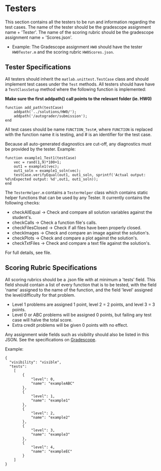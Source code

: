 # Testers
This section contains all the testers to be run and information regarding the test cases.
The name of the tester should be the gradescope assignment name + 'Tester'.
The name of the scoring rubric should be the gradescope assignment name + 'Scores.json'.
- Example: The Gradescope assignment `HW0` should have the tester `HW0Tester.m` and the scoring rubric `HW0Scores.json`.
## Tester Specifications
All testers should inherit the `matlab.unittest.TestCase` class and should implement test cases under the `Test` methods.
All testers should have have a `TestClassSetup` method where the following function is implemented:

**Make sure the first addpath() call points to the relevant folder (ie. HW0)**
```
function add_path(testCase)
    addpath('../solutions/HW0/');
    addpath('/autograder/submission');
end
```
All test cases should be name `FUNCTION_Test#`, where `FUNCTION` is replaced with the function name it is testing, and # is an identifier for the test case.

Because all auto-generated diagnostics are cut-off, any diagnostics must be provided by the tester.
Example:
```
function example1_Test1(testCase)
    vec = rand(1,9)*100+1;
    out1 = example1(vec);
    out1_soln = example1_soln(vec);
    testCase.verifyEqual(out1, out1_soln, sprintf('Actual output: %d\nExpected output: %d',out1, out1_soln));
end
```
The `TesterHelper.m` contains a `TesterHelper` class which contains static helper functions that can be used by any Tester. It currently contains the following checks:
- checkAllEqual	-> Check and compare all solution variables against the student's.
- checkCalls -> Check a function file's calls.
- checkFilesClosed -> Check if all files have been properly closed.
- checkImages -> Check and compare an image against the solution's.
- checkPlots -> Check and compare a plot against the solution's.
- checkTxtFiles -> Check and compare a text file against the solution's.

For full details, see file.
## Scoring Rubric Specifications
All scoring rubrics should be a .json file with at minimum a 'tests' field. This field should contain a list of every function that is to be tested, with the field 'name' assigned to the name of the function, and the field 'level' assigned the level/difficulty for that problem.
- Level 1 problems are assigned 1 point, level 2 = 2 points, and level 3 = 3 points.
- Level 0 or ABC problems will be assigned 0 points, but failing any test case will halve the total score.
- Extra credit problems will be given 0 points with no effect.

Any assignment wide fields such as visibility should also be listed in this JSON. See the specifications on [Gradescope](https://gradescope-autograders.readthedocs.io/en/latest/specs/).

Example:
```
{ 
  "visibility": "visible",
  "tests":
    [
        {
            "level": 0,
            "name": "exampleABC"
        },
        {
            "level": 1, 
            "name": "example1"
        },
        {
            "level": 2, 
            "name": "example2"
        },
        {
            "level": 3, 
            "name": "example3"
        },
        {
            "level": 4,
            "name": "exampleEC"
        }
    ]
}
```

